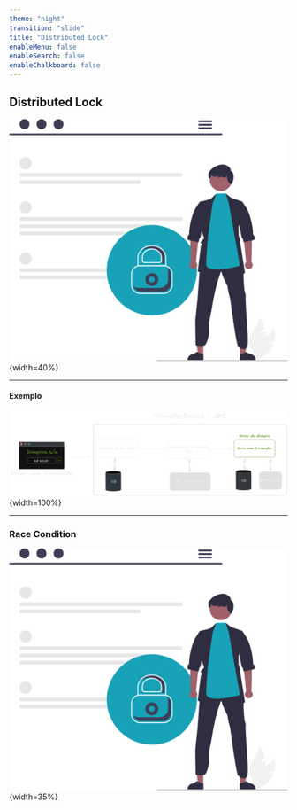 ```yaml
---
theme: "night"
transition: "slide"
title: "Distributed Lock"
enableMenu: false
enableSearch: false
enableChalkboard: false
---
```


## Distributed Lock

![Distributed Lock](./images/capa.svg){width=40%}

---

#### Exemplo

![-](./images/fluxo.png){width=100%}

---

### Race Condition

![hash](./images/capa.svg){width=35%}
